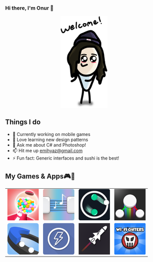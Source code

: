 ### Hi there, I'm Onur 👋

<p align="center">
  <img width="150" src="https://github.com/Mihyaz/Mihyaz/blob/master/bne.png">
</p>

## Things I do
- 🚀 Currently working on mobile games
- 🎢 Love learning new design patterns
- 💬 Ask me about C# and Photoshop!
- 📫 Hit me up emihyaz@gmail.com
- ⚡ Fun fact: Generic interfaces and sushi is the best!

## My Games & Apps🎮📳
<table id="onurs-games">
  <tr>
    <td valign="top" style="text-align:center">
      <a href="#onurs-games"><img src="https://github.com/Mihyaz/Mihyaz/blob/master/GameIcons/gumball.png" width="100" height="100" alt="Ball Above" /></a>
      <br>
    </td>
    <td valign="top" style="text-align:center">
      <a href="#onurs-games"><img src="https://github.com/Mihyaz/Mihyaz/blob/master/GameIcons/colorplay.png" width="100" height="100" alt="Color Play" /></a>
      <br>
    </td>
    <td valign="top" style="text-align:center">
      <a href="#onurs-gamesh"><img src="https://github.com/Mihyaz/Mihyaz/blob/master/GameIcons/dodge.png" width="100" height="100" alt="Dodge Point" /></a>
      <br>
    </td>
    <td valign="top" style="text-align:center">
      <a href="#onurs-games"><img src="https://github.com/Mihyaz/Mihyaz/blob/master/GameIcons/ballabove.png" width="100" height="100" alt="Gumball Factory" /></a>
      <br>
    </td>
  </tr>
  <tr>
    <td valign="top" style="text-align:center">
      <a href="#onurs-gamesh"><img src="https://github.com/Mihyaz/Mihyaz/blob/master/GameIcons/pop.png" width="100" height="100" alt="Pop Point" /></a>
      <br>
    </td>
    <td valign="top" style="text-align:center">
      <a href="#onurs-games"><img src="https://github.com/Mihyaz/Mihyaz/blob/master/GameIcons/shake.png" width="100" height="100" alt="Shake To Find" /></a>
      <br>
    </td>
    <td valign="top" style="text-align:center">
      <a href="#onurs-games"><img src="https://github.com/Mihyaz/Mihyaz/blob/master/GameIcons/stalkmachine.png" width="100" height="100" alt="Stalk Machine" /></a>
      <br>
    </td>
    <td valign="top" style="text-align:center">
      <a href="#onurs-games"><img src="https://github.com/Mihyaz/Mihyaz/blob/master/GameIcons/wifighters.png" width="100" height="100" alt="Wi-Fi'ghters" /></a>
      <br>
    </td>
  </tr>
</table>

<!--
**Mihyaz/Mihyaz** is a ✨ _special_ ✨ repository because its `README.md` (this file) appears on your GitHub profile.

Here are some ideas to get you started:


-->
